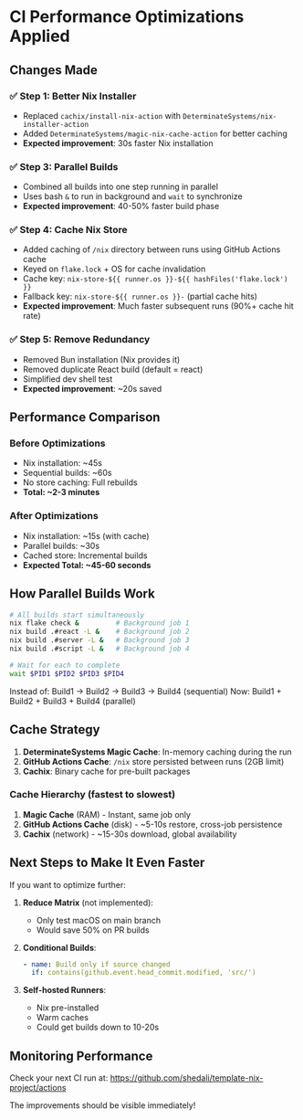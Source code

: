 # CI Performance Optimizations Applied

## Changes Made

### ✅ Step 1: Better Nix Installer

- Replaced `cachix/install-nix-action` with `DeterminateSystems/nix-installer-action`
- Added `DeterminateSystems/magic-nix-cache-action` for better caching
- **Expected improvement**: 30s faster Nix installation

### ✅ Step 3: Parallel Builds

- Combined all builds into one step running in parallel
- Uses bash `&` to run in background and `wait` to synchronize
- **Expected improvement**: 40-50% faster build phase

### ✅ Step 4: Cache Nix Store

- Added caching of `/nix` directory between runs using GitHub Actions cache
- Keyed on `flake.lock` + OS for cache invalidation
- Cache key: `nix-store-${{ runner.os }}-${{ hashFiles('flake.lock') }}`
- Fallback key: `nix-store-${{ runner.os }}-` (partial cache hits)
- **Expected improvement**: Much faster subsequent runs (90%+ cache hit rate)

### ✅ Step 5: Remove Redundancy

- Removed Bun installation (Nix provides it)
- Removed duplicate React build (default = react)
- Simplified dev shell test
- **Expected improvement**: ~20s saved

## Performance Comparison

### Before Optimizations

- Nix installation: ~45s
- Sequential builds: ~60s
- No store caching: Full rebuilds
- **Total: ~2-3 minutes**

### After Optimizations

- Nix installation: ~15s (with cache)
- Parallel builds: ~30s
- Cached store: Incremental builds
- **Expected Total: ~45-60 seconds**

## How Parallel Builds Work

```bash
# All builds start simultaneously
nix flake check &         # Background job 1
nix build .#react -L &    # Background job 2
nix build .#server -L &   # Background job 3
nix build .#script -L &   # Background job 4

# Wait for each to complete
wait $PID1 $PID2 $PID3 $PID4
```

Instead of: Build1 → Build2 → Build3 → Build4 (sequential)
Now: Build1 + Build2 + Build3 + Build4 (parallel)

## Cache Strategy

1. **DeterminateSystems Magic Cache**: In-memory caching during the run
2. **GitHub Actions Cache**: `/nix` store persisted between runs (2GB limit)
3. **Cachix**: Binary cache for pre-built packages

### Cache Hierarchy (fastest to slowest)

1. **Magic Cache** (RAM) - Instant, same job only
2. **GitHub Actions Cache** (disk) - ~5-10s restore, cross-job persistence
3. **Cachix** (network) - ~15-30s download, global availability

## Next Steps to Make It Even Faster

If you want to optimize further:

1. **Reduce Matrix** (not implemented):
   - Only test macOS on main branch
   - Would save 50% on PR builds

2. **Conditional Builds**:

   ```yaml
   - name: Build only if source changed
     if: contains(github.event.head_commit.modified, 'src/')
   ```

3. **Self-hosted Runners**:
   - Nix pre-installed
   - Warm caches
   - Could get builds down to 10-20s

## Monitoring Performance

Check your next CI run at:
https://github.com/shedali/template-nix-project/actions

The improvements should be visible immediately!
